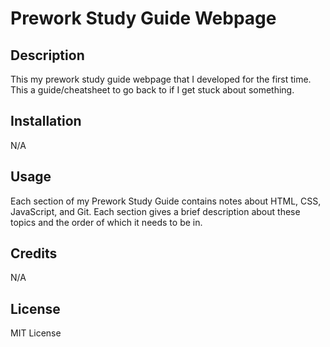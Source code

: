 # Prework Study Guide Webpage

## Description
This my prework study guide webpage that I developed for the first time. This a guide/cheatsheet to go back to if I get stuck about something.

## Installation 
N/A

## Usage
Each section of my Prework Study Guide contains notes about HTML, CSS, JavaScript, and Git. Each section gives a brief description about these topics and the order of which it needs to be in.

## Credits
N/A

## License
MIT License

